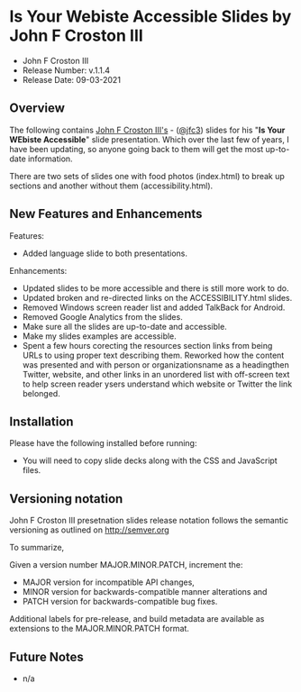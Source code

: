 # Is Your Webiste Accessible Slides by John F Croston III

* John F Croston III
* Release Number:  v.1.1.4
* Release Date: 09-03-2021

## Overview
The following contains [John F Croston III's](http://jfciii.com) - ([@jfc3](https://twitter.com/jfc3)) slides for his "**Is Your WEbiste Accessible**" slide presentation. Which over the last few of years, I have been updating, so anyone going back to them will get the most up-to-date information.

There are two sets of slides one with food photos (index.html) to break up sections and another without them (accessibility.html).

## New Features and Enhancements
Features:

* Added language slide to both presentations.

Enhancements:

* Updated slides to be more accessible and there is still more work to do.
* Updated broken and re-directed links on the ACCESSIBILITY.html slides.
* Removed Windows screen reader list and added TalkBack for Android.
* Removed Google Analytics from the slides.
* Make sure all the slides are up-to-date and accessible.
* Make my slides examples are accessible.
* Spent a few hours corecting the resources section links from being URLs to using proper text describing them. Reworked how the content was presented and with person or organizationsname as a headingthen Twitter, website, and other links in an unordered list with off-screen text to help screen reader ysers understand which website or Twitter the link belonged. 

## Installation
Please have the following installed before running:
* You will need to copy slide decks along with the CSS and JavaScript files.

## Versioning notation
John F Croston III presetnation slides release notation follows the semantic versioning as outlined on http://semver.org

To summarize,

Given a version number MAJOR.MINOR.PATCH, increment the:

* MAJOR version for incompatible API changes,
* MINOR version for backwards-compatible manner alterations and
* PATCH version for backwards-compatible bug fixes.

Additional labels for pre-release, and build metadata are available as extensions to the MAJOR.MINOR.PATCH format.

## Future Notes

* n/a
